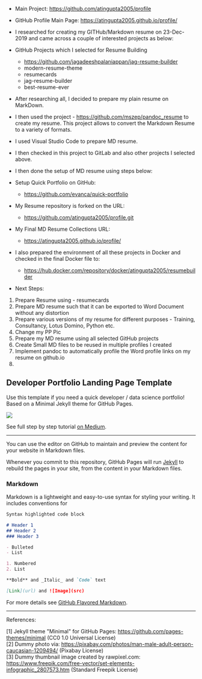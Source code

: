 * Main Project: https://github.com/atingupta2005/profile

* GitHub Profile Main Page: https://atingupta2005.github.io/profile/

* I researched for creating my GITHub/Markdown resume on 23-Dec-2019 and came across a couple of interested projects as below:
* GitHub Projects which I selected for Resume Building
    * https://github.com/jagadeeshpalaniappan/jag-resume-builder
    * modern-resume-theme
    * resumecards
    * jag-resume-builder
    * best-resume-ever


* After researching all, I decided to prepare my plain resume on MarkDown. 
* I then used the project - https://github.com/mszep/pandoc_resume to create my resume. This project allows to convert the Markdown Resume to a variety of formats.
* I used Visual Studio Code to prepare MD resume.

* I then checked in this project to GitLab and also other projects I selected above.

* I then done the setup of MD resume using steps below:
* Setup Quick Portfolio on GitHub:
    * https://github.com/evanca/quick-portfolio

* My Resume repository is forked on the URL:
    * https://github.com/atingupta2005/profile.git


* My Final MD Resume Collections URL:
    * https://atingupta2005.github.io/profile/


* I also prepared the environment of all these projects in Docker and checked in the final Docker file to:
    * https://hub.docker.com/repository/docker/atingupta2005/resumebuilder

* Next Steps:
1. Prepare Resume using - resumecards
1. Prepare MD resume such that it can be exported to Word Document without any distortion
1. Prepare various versions of my resume for different purposes - Training, Consultancy, Lotus Domino, Python etc.
1. Change my PP Pic
1. Prepare my MD resume using all selected GitHub projects
1. Create Small MD files to be reused in multiple profiles I created
1. Implement pandoc to automatically profile the Word profile links on my resume on github.io
1. 


## Developer Portfolio Landing Page Template

Use this template if you need a quick developer / data science portfolio! Based on a Minimal Jekyll theme for GitHub Pages.

<img src="images/demo.gif?raw=true"/>

See full step by step tutorial [on Medium](https://medium.com/@evanca/set-up-your-portfolio-website-in-less-than-10-minutes-with-github-pages-d0efa8ff56fd).
___

You can use the editor on GitHub to maintain and preview the content for your website in Markdown files.

Whenever you commit to this repository, GitHub Pages will run [Jekyll](https://jekyllrb.com/) to rebuild the pages in your site, from the content in your Markdown files.

### Markdown

Markdown is a lightweight and easy-to-use syntax for styling your writing. It includes conventions for

```markdown
Syntax highlighted code block

# Header 1
## Header 2
### Header 3

- Bulleted
- List

1. Numbered
2. List

**Bold** and _Italic_ and `Code` text

[Link](url) and ![Image](src)
```

For more details see [GitHub Flavored Markdown](https://guides.github.com/features/mastering-markdown/).

___

References:

[1] Jekyll theme "Minimal" for GitHub Pages: https://github.com/pages-themes/minimal (CC0 1.0 Universal License)
<br>[2] Dummy photo via: https://pixabay.com/photos/man-male-adult-person-caucasian-1209494/ (Pixabay License)
<br>[3] Dummy thumbnail image created by rawpixel.com: https://www.freepik.com/free-vector/set-elements-infographic_2807573.htm (Standard Freepik License)

